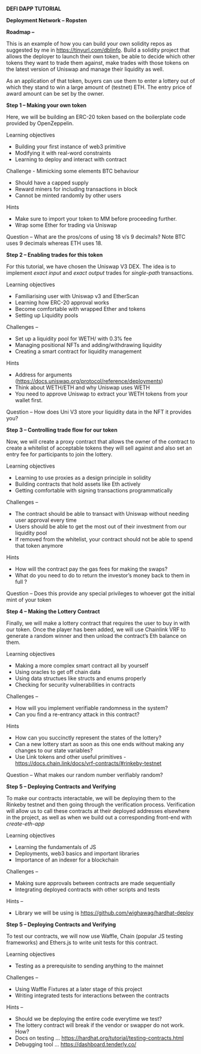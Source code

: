 **DEFI DAPP TUTORIAL**

**Deployment Network – Ropsten** 

**Roadmap –** 

This is an example of how you can build your own solidity repos as suggested by me in https://tinyurl.com/dblinfo. Build a solidity project that allows the deployer to launch their own token, be able to decide which other tokens they want to trade them against, make trades with those tokens on the latest version of Uniswap and manage their liquidity as well. 

As an application of that token, buyers can use them to enter a lottery out of which they stand to win a large amount of (testnet) ETH. The entry price of award amount can be set by the owner.

**Step 1 – Making your own token** 

Here, we will be building an ERC-20 token based on the boilerplate code provided by OpenZeppelin. 

Learning objectives 

- Building your first instance of web3 primitive 
- Modifying it with real-word constraints 
- Learning to deploy and interact with contract 

Challenge - Mimicking some elements BTC behaviour 

- Should have a capped supply 
- Reward miners for including transactions in block 
- Cannot be minted randomly by other users 

Hints

- Make sure to import your token to MM before proceeding further. 
- Wrap some Ether for trading via Uniswap

Question – What are the pros/cons of using 18 v/s 9 decimals? Note BTC uses 9 decimals whereas ETH uses 18.  

**Step 2 – Enabling trades for this token**

For this tutorial, we have chosen the Uniswap V3 DEX. The idea is to implement *exact input* and *exact output* trades for *single-path* transactions. 

Learning objectives 

- Familiarising user with Uniswap v3 and EtherScan 
- Learning how ERC-20 approval works 
- Become comfortable with wrapped Ether and tokens
- Setting up Liquidity pools 

Challenges –

- Set up a liquidity pool for WETH/<Your token> with 0.3% fee
- Managing positional NFTs and adding/withdrawing liquidity 
- Creating a smart contract for liquidity management 

Hints

- Address for arguments (<https://docs.uniswap.org/protocol/reference/deployments>) 
- Think about WETH/ETH and why Uniswap uses WETH
- You need to approve Uniswap to extract your WETH tokens from your wallet first.

Question – How does Uni V3 store your liquidity data in the NFT it provides you?   


**Step 3 – Controlling trade flow for our token**

Now, we will create a proxy contract that allows the owner of the contract to create a whitelist of acceptable tokens they will sell against and also set an entry fee for participants to join the lottery. 

Learning objectives 

- Learning to use proxies as a design principle in solidity 
- Building contracts that hold assets like Eth actively 
- Getting comfortable with signing transactions programmatically 

Challenges –

- The contract should be able to transact with Uniswap without needing user approval every time
- Users should be able to get the most out of their investment from our liquidity pool 
- If removed from the whitelist, your contract should not be able to spend that token anymore

Hints

- How will the contract pay the gas fees for making the swaps?
- What do you need to do to return the investor’s money back to them in full ?

Question – Does this provide any special privileges to whoever got the initial mint of your token   

**Step 4 – Making the Lottery Contract**

Finally, we will make a lottery contract that requires the user to buy in with our token. Once the player has been added, we will use Chainlink VRF to generate a random winner and then unload the contract’s Eth balance on them. 

Learning objectives 

- Making a more complex smart contract all by yourself 
- Using oracles to get off chain data 
- Using data structues like structs and enums properly 
- Checking for security vulnerabilities in contracts 

Challenges –

- How will you implement verifiable randomness in the system?
- Can you find a re-entrancy attack in this contract?

Hints

- How can you succinctly represent the states of the lottery? 
- Can a new lottery start as soon as this one ends without making any changes to our state variables?
- Use Link tokens and other useful primitives - <https://docs.chain.link/docs/vrf-contracts/#rinkeby-testnet> 

Question – What makes our random number verifiably random?   

**Step 5 – Deploying Contracts and Verifying**

To make our contracts interactable, we will be deploying them to the Rinkeby testnet and then going through the verification process. Verification will allow us to call these contracts at their deployed addresses elsewhere in the project, as well as when we build out a corresponding front-end with *create-eth-app*

Learning objectives 

- Learning the fundamentals of JS 
- Deployments, web3 basics and important libraries
- Importance of an indexer for a blockchain 

Challenges –

- Making sure approvals between contracts are made sequentially 
- Integrating deployed contracts with other scripts and tests

Hints –

- Library we will be using is <https://github.com/wighawag/hardhat-deploy> 

**Step 5 – Deploying Contracts and Verifying**

To test our contracts, we will now use Waffle, Chain (popular JS testing frameworks) and Ethers.js to write unit tests for this contract. 

Learning objectives 

- Testing as a prerequisite to sending anything to the mainnet 

Challenges –

- Using Waffle Fixtures at a later stage of this project 
- Writing integrated tests for interactions between the contracts 

Hints –

- Should we be deploying the entire code everytime we test? 
- The lottery contract will break if the vendor or swapper do not work. How?
- Docs on testing … <https://hardhat.org/tutorial/testing-contracts.html> 
- Debugging tool … <https://dashboard.tenderly.co/> 
